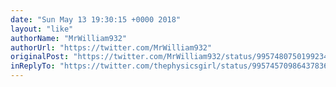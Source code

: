 ```yaml
---
date: "Sun May 13 19:30:15 +0000 2018"
layout: "like"
authorName: "MrWilliam932"
authorUrl: "https://twitter.com/MrWilliam932"
originalPost: "https://twitter.com/MrWilliam932/status/995748075019923457"
inReplyTo: "https://twitter.com/thephysicsgirl/status/995745709864378368"
---
```

